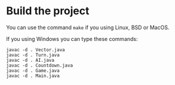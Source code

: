# Build the project

You can use the command `make` if you using Linux, BSD or MacOS.

If you using Windows you can type these commands:

```
javac -d . Vector.java
javac -d . Turn.java
javac -d . AI.java
javac -d . Countdown.java
javac -d . Game.java
javac -d . Main.java
```
